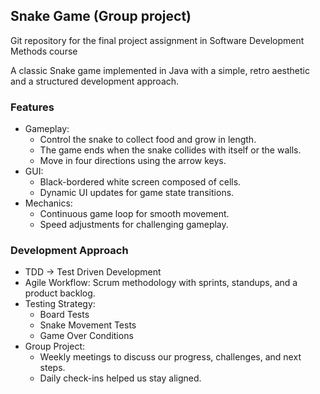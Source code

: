 ## Snake Game (Group project)
Git repository for the final project assignment in Software Development Methods course


A classic Snake game implemented in Java with a simple, retro aesthetic and a structured development approach.

### Features
  - Gameplay:
    - Control the snake to collect food and grow in length.
    - The game ends when the snake collides with itself or the walls.
    - Move in four directions using the arrow keys.
  - GUI:
    - Black-bordered white screen composed of cells.
    - Dynamic UI updates for game state transitions.
  - Mechanics:
    - Continuous game loop for smooth movement.
    - Speed adjustments for challenging gameplay.
   
### Development Approach
  - TDD -> Test Driven Development
  - Agile Workflow:  Scrum methodology with sprints, standups, and a product backlog.
  - Testing Strategy:
      - Board Tests
      - Snake Movement Tests
      - Game Over Conditions
  - Group Project:
      -  Weekly meetings to discuss our progress, challenges, and next steps.
      -  Daily check-ins helped us stay aligned.

